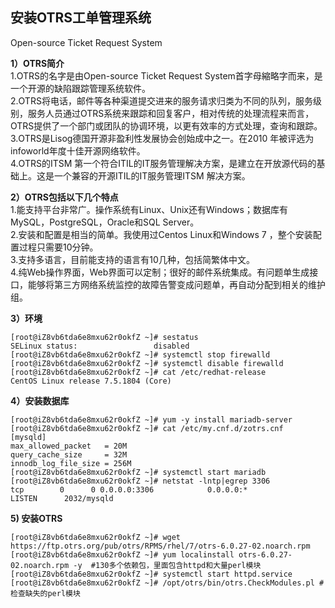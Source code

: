   
## 安装OTRS工单管理系统  
Open-source Ticket Request System

**1）OTRS简介**  
1.OTRS的名字是由Open-source Ticket Request System首字母縮略字而来，是一个开源的缺陷跟踪管理系统软件。  
2.OTRS将电话，邮件等各种渠道提交进来的服务请求归类为不同的队列，服务级别，服务人员通过OTRS系统来跟踪和回复客户，相对传统的处理流程来而言，OTRS提供了一个部门或团队的协调环境，以更有效率的方式处理，查询和跟踪。  
3.OTRS是Lisog德国开源非盈利性发展协会创始成中之一。在2010 年被评选为infoworld年度十佳开源网络软件。  
4.OTRS的ITSM 第一个符合ITIL的IT服务管理解决方案，是建立在开放源代码的基础上。这是一个兼容的开源ITIL的IT服务管理ITSM 解决方案。  
  
  
**2）OTRS包括以下几个特点**  
1.能支持平台非常广。操作系统有Linux、Unix还有Windows；数据库有MySQL，PostgreSQL，Oracle和SQL Server。    
2.安装和配置是相当的简单。我使用过Centos Linux和Windows 7 ，整个安装配置过程只需要10分钟。  
3.支持多语言，目前能支持的语言有10几种，包括简繁体中文。  
4.纯Web操作界面，Web界面可以定制；很好的邮件系统集成。有问题单生成接口，能够将第三方网络系统监控的故障告警变成问题单，再自动分配到相关的维护组。  


**3）环境**  
```shell  
[root@iZ8vb6tda6e8mxu62r0okfZ ~]# sestatus 
SELinux status:                 disabled
[root@iZ8vb6tda6e8mxu62r0okfZ ~]# systemctl stop firewalld
[root@iZ8vb6tda6e8mxu62r0okfZ ~]# systemctl disable firewalld
[root@iZ8vb6tda6e8mxu62r0okfZ ~]# cat /etc/redhat-release 
CentOS Linux release 7.5.1804 (Core)
```

**4）安装数据库**
```shell
[root@iZ8vb6tda6e8mxu62r0okfZ ~]# yum -y install mariadb-server
[root@iZ8vb6tda6e8mxu62r0okfZ ~]# cat /etc/my.cnf.d/zotrs.cnf 
[mysqld]
max_allowed_packet   = 20M
query_cache_size     = 32M
innodb_log_file_size = 256M
[root@iZ8vb6tda6e8mxu62r0okfZ ~]# systemctl start mariadb
[root@iZ8vb6tda6e8mxu62r0okfZ ~]# netstat -lntp|egrep 3306
tcp        0      0 0.0.0.0:3306            0.0.0.0:*               LISTEN      2032/mysqld
```

**5) 安装OTRS**
```shell
[root@iZ8vb6tda6e8mxu62r0okfZ ~]# wget https://ftp.otrs.org/pub/otrs/RPMS/rhel/7/otrs-6.0.27-02.noarch.rpm
[root@iZ8vb6tda6e8mxu62r0okfZ ~]# yum localinstall otrs-6.0.27-02.noarch.rpm -y  #130多个依赖包，里面包含httpd和大量perl模块
[root@iZ8vb6tda6e8mxu62r0okfZ ~]# systemctl start httpd.service
[root@iZ8vb6tda6e8mxu62r0okfZ ~]# /opt/otrs/bin/otrs.CheckModules.pl #检查缺失的perl模块

```






